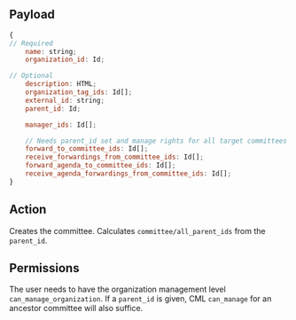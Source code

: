 ## Payload
```js
{
// Required
    name: string;
    organization_id: Id;

// Optional
    description: HTML;
    organization_tag_ids: Id[];
    external_id: string;
    parent_id: Id;

    manager_ids: Id[];

    // Needs parent_id set and manage rights for all target committees
    forward_to_committee_ids: Id[];
    receive_forwardings_from_committee_ids: Id[];
    forward_agenda_to_committee_ids: Id[];
    receive_agenda_forwardings_from_committee_ids: Id[];
}
```

## Action
Creates the committee.
Calculates `committee/all_parent_ids` from the `parent_id`.

## Permissions
The user needs to have the organization management level `can_manage_organization`.
If a `parent_id` is given, CML `can_manage` for an ancestor committee will also suffice.
